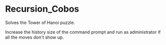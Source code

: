 # Recursion_Cobos
Solves the Tower of Hanoi puzzle.

Increase the history size of the command prompt and run as administrator if all the moves don't show up.
